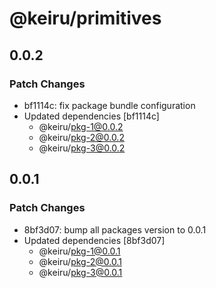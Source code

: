 # @keiru/primitives

## 0.0.2

### Patch Changes

- bf1114c: fix package bundle configuration
- Updated dependencies [bf1114c]
  - @keiru/pkg-1@0.0.2
  - @keiru/pkg-2@0.0.2
  - @keiru/pkg-3@0.0.2

## 0.0.1

### Patch Changes

- 8bf3d07: bump all packages version to 0.0.1
- Updated dependencies [8bf3d07]
  - @keiru/pkg-1@0.0.1
  - @keiru/pkg-2@0.0.1
  - @keiru/pkg-3@0.0.1
